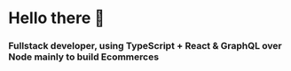 # Hello there 👋
### Fullstack developer, using TypeScript + React & GraphQL over Node mainly to build Ecommerces
